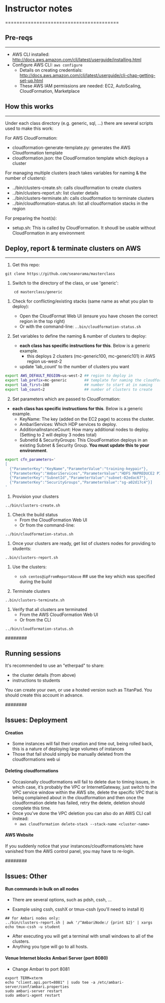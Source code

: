 # Instructor notes
========================================

## Pre-reqs
-----------

- AWS CLI installed: http://docs.aws.amazon.com/cli/latest/userguide/installing.html
- Configure AWS CLI: `aws configure`
  - Details on creating credentials: http://docs.aws.amazon.com/cli/latest/userguide/cli-chap-getting-set-up.html
  - These AWS IAM permissions are needed: EC2, AutoScaling, CloudFormation, Marketplace

## How this works
-----------------

Under each class directory (e.g. generic, sql, ...) there are several scripts used to make this work:

For AWS CloudFormation:

- cloudformation-generate-template.py: generates the AWS Cloudformation template
- cloudformation.json: the CloudFormation template which deploys a cluster

For managing multiple clusters (each takes variables for naming & the number of clusters):

- ../bin/clusters-create.sh: calls cloudformation to create clusters
- ../bin/clusters-report.sh: list cluster details
- ../bin/clusters-terminate.sh: calls cloudformation to terminate clusters
- ../bin/cloudformation-status.sh: list all cloudformation stacks in the region

For preparing the host(s):

- setup.sh: This is called by CloudFormation. It shoudl be usable without CloudFormation in any environment

## Deploy, report & terminate clusters on AWS
-------------------------

1. Get this repo:

```
git clone https://github.com/seanorama/masterclass
```

1. Switch to the directory of the class, or use 'generic':

```
    cd masterclass/generic
```

1. Check for conflicting/existing stacks (same name as what you plan to deploy):
    - Open the CloudFormat Web UI (ensure you have chosen the correct region in the top right)
    - Or with the command-line: `..bin/cloudformation-status.sh`

1. Set variables to define the naming & number of clusters to deploy:
    - **each class has specific instructions for this**. Below is a generic example.
        - this deploys 2 clusters (mc-generic100, mc-generic101) in AWS region us-west-2
    - update 'lab_count' to the number of clusters you want

```sh
export AWS_DEFAULT_REGION=us-west-2 ## region to deploy in
export lab_prefix=mc-generic        ## template for naming the cloudformation stacks
export lab_first=100                ## number to start at in naming
export lab_count=2                  ## number of clusters to create
```

2. Set parameters which are passed to CloudFormation:
  - **each class has specific instructions for this**. Below is a generic example.
      - KeyName: The key (added on the EC2 page) to access the cluster.
      - AmbariServices: Which HDP services to deploy.
      - AdditionalInstanceCount: How many additional nodes to deploy. (Setting to 2 will deploy 3 nodes total)
      - SubnetId & SecurityGroups: This CloudFormation deploys in an existing Subnet & Security Group. **You must update this to your environment**.

```sh
export cfn_parameters='
[
  {"ParameterKey":"KeyName","ParameterValue":"training-keypair"},
  {"ParameterKey":"AmbariServices","ParameterValue":"HDFS MAPREDUCE2 PIG YARN HIVE ZOOKEEPER"},
  {"ParameterKey":"SubnetId","ParameterValue":"subnet-02edac67"},
  {"ParameterKey":"SecurityGroups","ParameterValue":"sg-a02d17c4"}]
'
```

1. Provision your clusters

```
../bin/clusters-create.sh
```

1. Check the build status
    - From the CloudFormation Web UI
    - Or from the command-line:

```
../bin/cloudformation-status.sh
```

1. Once your clusters are ready, get list of clusters nodes for providing to students:

```
..bin/clusters-report.sh
```

1. Use the clusters:
   - `ssh centos@ipFromReportAbove` ## use the key which was specified during the build

1. Terminate clusters

```
..bin/clusters-terminate.sh
```

1. Verify that all clusters are terminated
    - From the AWS CloudFormation Web UI
    - Or from the CLI

```
../bin/cloudformation-status.sh
```

########

## Running sessions

It's recommended to use an "etherpad" to share:

- the cluster details (from above)
- instructions to students

You can create your own, or use a hosted version such as TitanPad. You should create this account in advance.

########

## Issues: Deployment

#### Creation

- Some instances will fail their creation and time out, being rolled back, this is a nature of deploying large volumes of instances
- Those that fail should simply be manually deleted from the cloudformations web ui

#### Deleting cloudformations

- Occasionally cloudformations will fail to delete due to timing issues, in which case, it’s probably the VPC or InternetGateway, just switch to the VPC service window within the AWS site, delete the specific VPC that is being complained about in the cloudformation and then once the cloudformation delete has failed, retry the delete, deletion should complete this time.
- Once you’ve done the VPC deletion you can also do an AWS CLI call instead:
    - `aws cloudformation delete-stack --stack-name <cluster-name>`

#### AWS Website

If you suddenly notice that your instances/cloudformations/etc have vanished from the AWS control panel, you may have to re-login.



########

## Issues: Other

#### Run commands in bulk on all nodes

* There are several options, such as pdsh, cssh, ...

* Example using cssh, csshX or tmux-cssh (you'll need to install it)

```
## for Ambari nodes only:
../bin/clusters-report.sh | awk '/^AmbariNode:/ {print $2}' | xargs echo tmux-cssh -u student
```

* After executing you will get a terminal with small windows to all of the clusters.
* Anything you type will go to all hosts.

#### Venue Internet blocks Ambari Server (port 8080)

* Change Ambari to port 8081

```
export TERM=xterm
echo "client.api.port=8081" | sudo tee -a /etc/ambari-server/conf/ambari.properties
sudo ambari-server restart
sudo ambari-agent restart
```
